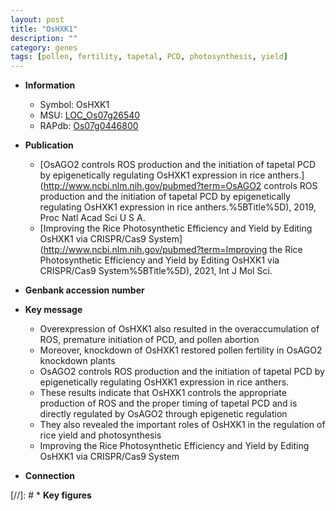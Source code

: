 ```yaml
---
layout: post
title: "OsHXK1"
description: ""
category: genes
tags: [pollen, fertility, tapetal, PCD, photosynthesis, yield]
---
```


* **Information**  
    + Symbol: OsHXK1  
    + MSU: [LOC_Os07g26540](http://rice.uga.edu/cgi-bin/ORF_infopage.cgi?orf=LOC_Os07g26540)  
    + RAPdb: [Os07g0446800](http://rapdb.dna.affrc.go.jp/viewer/gbrowse_details/irgsp1?name=Os07g0446800)  

* **Publication**  
    + [OsAGO2 controls ROS production and the initiation of tapetal PCD by epigenetically regulating OsHXK1 expression in rice anthers.](http://www.ncbi.nlm.nih.gov/pubmed?term=OsAGO2 controls ROS production and the initiation of tapetal PCD by epigenetically regulating OsHXK1 expression in rice anthers.%5BTitle%5D), 2019, Proc Natl Acad Sci U S A.
    + [Improving the Rice Photosynthetic Efficiency and Yield by Editing OsHXK1 via CRISPR/Cas9 System](http://www.ncbi.nlm.nih.gov/pubmed?term=Improving the Rice Photosynthetic Efficiency and Yield by Editing OsHXK1 via CRISPR/Cas9 System%5BTitle%5D), 2021, Int J Mol Sci.

* **Genbank accession number**  

* **Key message**  
    + Overexpression of OsHXK1 also resulted in the overaccumulation of ROS, premature initiation of PCD, and pollen abortion
    + Moreover, knockdown of OsHXK1 restored pollen fertility in OsAGO2 knockdown plants
    + OsAGO2 controls ROS production and the initiation of tapetal PCD by epigenetically regulating OsHXK1 expression in rice anthers.
    + These results indicate that OsHXK1 controls the appropriate production of ROS and the proper timing of tapetal PCD and is directly regulated by OsAGO2 through epigenetic regulation
    + They also revealed the important roles of OsHXK1 in the regulation of rice yield and photosynthesis
    + Improving the Rice Photosynthetic Efficiency and Yield by Editing OsHXK1 via CRISPR/Cas9 System

* **Connection**  

[//]: # * **Key figures**  


